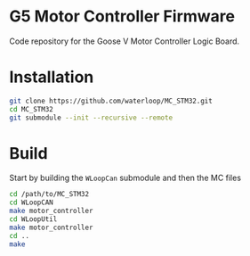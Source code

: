 # G5 Motor Controller Firmware

Code repository for the Goose V Motor Controller Logic Board.

# Installation

```bash
git clone https://github.com/waterloop/MC_STM32.git
cd MC_STM32
git submodule --init --recursive --remote
```

# Build

Start by building the `WLoopCan` submodule and then the MC files

``` bash
cd /path/to/MC_STM32
cd WLoopCAN
make motor_controller
cd WLoopUtil
make motor_controller
cd ..
make
```
